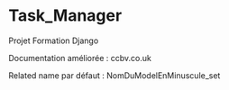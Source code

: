 # Task_Manager
Projet Formation Django

Documentation améliorée : ccbv.co.uk

Related name par défaut : NomDuModelEnMinuscule_set
